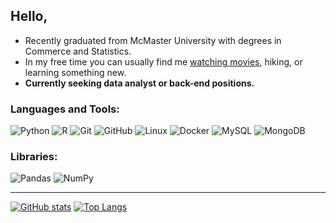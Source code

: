 ## Hello,
- Recently graduated from McMaster University with degrees in Commerce and Statistics.
- In my free time you can usually find me [watching movies](https://www.imdb.com/user/ur61970219/?ref_=nv_usr_prof_2), hiking, or learning something new.
- **Currently seeking data analyst or back-end positions.**
### Languages and Tools:
<p>
<img alt="Python" src="https://img.shields.io/badge/-Python-E5A200?style=flat-square&logo=Python&logoColor=white"/>
<img alt="R" src="https://img.shields.io/badge/-R-337AB7?style=flat-square&logo=R&logoColor=white"/>
<img alt="Git" src="https://img.shields.io/badge/-Git-F05032?style=flat-square&logo=git&logoColor=white"/>
<img alt="GitHub" src="https://img.shields.io/badge/-GitHub-1B1F23?style=flat-square&logo=GitHub&logoColor=white"/>
<img alt="Linux" src= "https://img.shields.io/badge/-Linux-FF6C0E?style=flat-square&logo=Linux&logoColor=white"/>
<img alt="Docker" src= "https://img.shields.io/badge/-Docker-2496ED?style=flat-square&logo=Docker&logoColor=white"/>
<img alt="MySQL" src="https://img.shields.io/badge/-MySQL-4479a1?style=flat-square&logo=MySQL&logoColor=white"/>
<img alt="MongoDB" src="https://img.shields.io/badge/-MongoDB-13AA52?style=flat-square&logo=MongoDB&logoColor=white"/>
</p>

### Libraries:
<p>
<img alt="Pandas" src="https://img.shields.io/badge/-Pandas-6610F2?style=flat-square&logo=Pandas&logoColor=white"/>
<img alt="NumPy" src="https://img.shields.io/badge/-NumPy-013243?style=flat-square&logo=Numpy&logoColor=white"/>
</p>

---
[![GitHub stats](https://github-readme-stats.vercel.app/api?username=grantwforsythe&count_private=true&show_icons=true)](https://github.com/anuraghazra/github-readme-stats)
[![Top Langs](https://github-readme-stats.vercel.app/api/top-langs/?username=grantwforsythe&hide=jupyter+notebook,vim+script&layout=compact&langs_count=6)](https://github.com/anuraghazra/github-readme-stats)
